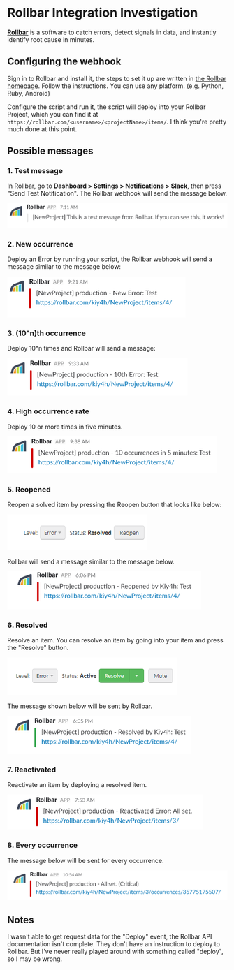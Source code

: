 # Rollbar Integration Investigation

**[Rollbar](rollbar.com)** is a software to catch errors, detect signals in data, and instantly identify root cause in minutes.

## Configuring the webhook

Sign in to Rollbar and install it, the steps to set it up are written in [the Rollbar homepage](https://rollbar.com/?dr). Follow the instructions. You can use any platform. (e.g. Python, Ruby, Android)

Configure the script and run it, the script will deploy into your Rollbar Project, which you can find it at `https://rollbar.com/<username>/<projectName>/items/`. I think you're pretty much done at this point.

## Possible messages

### 1. Test message

In Rollbar, go to **Dashboard > Settings > Notifications > Slack**, then press "Send Test Notification". The Rollbar webhook will send the message below.

![](screenshots/test-message.PNG)

### 2. New occurrence

Deploy an Error by running your script, the Rollbar webhook will send a message similar to the message below:

![](screenshots/new-error.PNG)

### 3. (10^n)th occurrence

Deploy 10^n times and Rollbar will send a message:

![](screenshots/nth-occurrence.PNG)

### 4. High occurrence rate

Deploy 10 or more times in five minutes.

![](screenshots/high-occurrence-rate.PNG)

### 5. Reopened

Reopen a solved item by pressing the Reopen button that looks like below:

![](screenshots/reopen-button.PNG)

Rollbar will send a message similar to the message below.

![](screenshots/item-reopened.PNG)

### 6. Resolved

Resolve an item. You can resolve an item by going into your item and press the "Resolve" button.

![](screenshots/resolve-button.PNG)

The message shown below will be sent by Rollbar.

![](screenshots/item-resolved.PNG)

### 7. Reactivated

Reactivate an item by deploying a resolved item.

![](screenshots/item-reactivated.PNG)

### 8. Every occurrence

The message below will be sent for every occurrence.

![](screenshots/every-occurrence.PNG)

## Notes

I wasn't able to get request data for the "Deploy" event, the Rollbar API documentation isn't complete. They don't have an instruction to deploy to Rollbar. But I've never really played around with something called "deploy", so I may be wrong.
